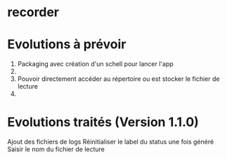 # recorder

# Evolutions à prévoir

1) Packaging avec création d'un schell pour lancer l'app
2) 
3) Pouvoir directement accéder au répertoire ou est stocker le fichier de lecture
4) 

# Evolutions traités (Version 1.1.0)
Ajout des fichiers de logs 
Réinitialiser le label du status une fois généré
Saisir le nom du fichier de lecture 